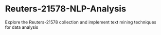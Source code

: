 # Reuters-21578-NLP-Analysis
Explore the Reuters-21578 collection and implement text mining techniques for data analysis
